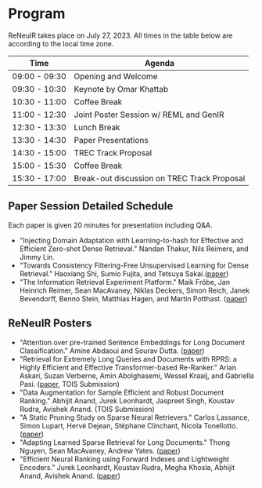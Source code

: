 # Program

ReNeuIR takes place on July 27, 2023. All times in the table below are according to the local time zone.

| Time          | Agenda                                      |
|---------------|---------------------------------------------|
| 09:00 - 09:30 | Opening and Welcome                         |
| 09:30 - 10:30 | Keynote by Omar Khattab                     |
| 10:30 - 11:00 | Coffee Break                                |
| 11:00 - 12:30 | Joint Poster Session w/ REML and GenIR      |
| 12:30 - 13:30 | Lunch Break                                 |
| 13:30 - 14:30 | Paper Presentations                         |
| 14:30 - 15:00 | TREC Track Proposal                         |
| 15:00 - 15:30 | Coffee Break                                |
| 15:30 - 17:00 | Break-out discussion on TREC Track Proposal |


## Paper Session Detailed Schedule

Each paper is given 20 minutes for presentation including Q&A.

- "Injecting Domain Adaptation with Learning-to-hash for Effective and Efficient Zero-shot Dense Retrieval."
  Nandan Thakur, Nils Reimers, and Jimmy Lin.
- "Towards Consistency Filtering-Free Unsupervised Learning for Dense Retrieval."
  Haoxiang Shi, Sumio Fujita, and Tetsuya Sakai.([paper](assets/pdfs/ReNeuIR_2023_paper_6010.pdf))
- "The Information Retrieval Experiment Platform."
  Maik Fröbe, Jan Heinrich Reimer, Sean MacAvaney, Niklas Deckers, Simon Reich, Janek Bevendorff, Benno Stein, Matthias Hagen, and Martin Potthast. ([paper](https://arxiv.org/abs/2305.18932))

## ReNeuIR Posters

- "Attention over pre-trained Sentence Embeddings for Long Document Classification." Amine Abdaoui and Sourav Dutta. ([paper](assets/pdfs/ReNeuIR_2023_paper_1842.pdf))
- "Retrieval for Extremely Long Queries and Documents with RPRS: a Highly Efficient and Effective Transformer-based Re-Ranker." Arian Askari, Suzan Verberne, Amin Abolghasemi, Wessel Kraaij, and Gabriella Pasi. ([paper](https://arxiv.org/abs/2303.01200), TOIS Submission)
- "Data Augmentation for Sample Efficient and Robust Document Ranking." Abhijit Anand, Jurek Leonhardt, Jaspreet Singh, Koustav Rudra, Avishek Anand. (TOIS Submission) 
- "A Static Pruning Study on Sparse Neural Retrievers." Carlos Lassance, Simon Lupart, Hervé Dejean, Stéphane Clinchant, Nicola Tonellotto. ([paper](https://arxiv.org/abs/2304.12702))
- "Adapting Learned Sparse Retrieval for Long Documents." Thong Nguyen, Sean MacAvaney, Andrew Yates. ([paper](https://arxiv.org/abs/2305.18494))
- "Efficient Neural Ranking using Forward Indexes and Lightweight Encoders." Jurek Leonhardt, Koustav Rudra, Megha Khosla, Abhijit Anand, Avishek Anand. ([paper](https://arxiv.org/abs/2110.06051))
